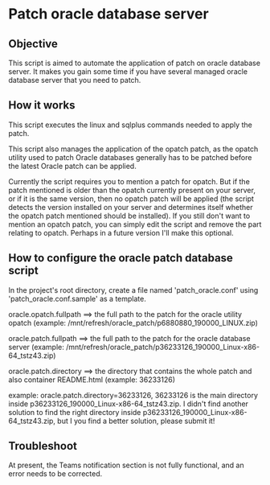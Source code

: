 # Patch oracle database server

## Objective
This script is aimed to automate the application of patch on oracle database server. It makes you gain some time if you have several managed oracle database server that you need to patch.

## How it works
This script executes the linux and sqlplus commands needed to apply the patch.

This script also manages the application of the opatch patch, as the opatch utility used to patch Oracle databases generally has to be patched before the latest Oracle patch can be applied.


Currently the script requires you to mention a patch for opatch. But if the patch mentioned is older than the opatch currently present on your server, or if it is the same version, then no opatch patch will be applied (the script detects the version installed on your server and determines itself whether the opatch patch mentioned should be installed). If you still don't want to mention an opatch patch, you can simply edit the script and remove the part relating to opatch. Perhaps in a future version I'll make this optional.

## How to configure the oracle patch database script
In the project's root directory, create a file named 'patch_oracle.conf' using 'patch_oracle.conf.sample' as a template.

oracle.opatch.fullpath ==> the full path to the patch for the oracle utility opatch (example: /mnt/refresh/oracle_patch/p6880880_190000_LINUX.zip)

oracle.patch.fullpath ==> the full path to the patch for the oracle database server (example: /mnt/refresh/oracle_patch/p36233126_190000_Linux-x86-64_tstz43.zip)

oracle.patch.directory ==> the directory that contains the whole patch and also container README.html (example: 36233126)

example: oracle.patch.directory=36233126, 36233126 is the main directory inside p36233126_190000_Linux-x86-64_tstz43.zip. I didn't find another solution to find the right directory inside p36233126_190000_Linux-x86-64_tstz43.zip, but I you find a better solution, please submit it!

## Troubleshoot
At present, the Teams notification section is not fully functional, and an error needs to be corrected.
